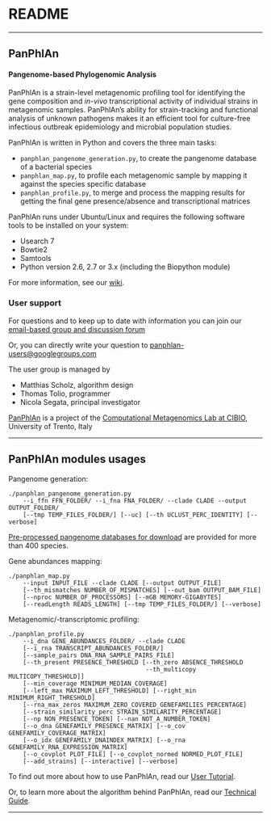 # README #

----

## PanPhlAn

#### Pangenome-based Phylogenomic Analysis 

PanPhlAn is a strain-level metagenomic profiling tool
for identifying the gene composition and *in-vivo* transcriptional activity of individual strains
in metagenomic samples. PanPhlAn’s ability for strain-tracking and functional analysis of unknown
pathogens makes it an efficient tool for culture-free infectious outbreak epidemiology and
microbial population studies.

PanPhlAn is written in Python and covers the three main tasks:

* `panphlan_pangenome_generation.py`, to create the pangenome database of a bacterial species
* `panphlan_map.py`, to profile each metagenomic sample by mapping it against the species specific database
* `panphlan_profile.py`, to merge and process the mapping results for getting the final gene presence/absence and transcriptional matrices

PanPhlAn runs under Ubuntu/Linux and requires the following software tools to be installed on your system:

* Usearch 7
* Bowtie2 
* Samtools
* Python version 2.6, 2.7 or 3.x (including the Biopython module) 

For more information, see our [wiki](https://bitbucket.org/CibioCM/panphlan/wiki).

### User support ###

For questions and to keep up to date with information you can join our [email-based group and discussion forum](https://groups.google.com/forum/#!forum/panphlan-users) 

Or, you can directly write your question to [panphlan-users@googlegroups.com](mailto:panphlan-users@googlegroups.com)

The user group is managed by

* Matthias Scholz, algorithm design
* Thomas Tolio, programmer
* Nicola Segata, principal investigator

[PanPhlAn](http://cibiocm.bitbucket.org/tools/panphlan.html) is a project of the [Computational Metagenomics Lab at CIBIO](http://cibiocm.bitbucket.org/), University of Trento, Italy

----

## PanPhlAn modules usages

Pangenome generation:

```
./panphlan_pangenome_generation.py
    --i_ffn FFN_FOLDER/ --i_fna FNA_FOLDER/ --clade CLADE --output OUTPUT_FOLDER/
    [--tmp TEMP_FILES_FOLDER/] [--uc] [--th UCLUST_PERC_IDENTITY] [--verbose]
```
[Pre-processed pangenome databases for download](https://bitbucket.org/CibioCM/panphlan/wiki/Pangenome%20databases) are provided for more than 400 species.


Gene abundances mapping:

```
./panphlan_map.py
    --input INPUT_FILE --clade CLADE [--output OUTPUT_FILE]
    [--th_mismatches NUMBER_OF_MISMATCHES] [--out_bam OUTPUT_BAM_FILE]
    [--nproc NUMBER_OF_PROCESSORS] [--mGB MEMORY-GIGABYTES]
    [--readLength READS_LENGTH] [--tmp TEMP_FILES_FOLDER/] [--verbose]
```

Metagenomic/-transcriptomic profiling:

```
./panphlan_profile.py
    --i_dna GENE_ABUNDANCES_FOLDER/ --clade CLADE
    [--i_rna TRANSCRIPT_ABUNDANCES_FOLDER/]
    [--sample_pairs DNA_RNA_SAMPLE_PAIRS_FILE]
    [--th_present PRESENCE_THRESHOLD [--th_zero ABSENCE_THRESHOLD
                                      --th_multicopy MULTICOPY_THRESHOLD]]
    [--min_coverage MINIMUM_MEDIAN_COVERAGE]
    [--left_max MAXIMUM_LEFT_THRESHOLD] [--right_min MINIMUM_RIGHT_THRESHOLD]
    [--rna_max_zeros MAXIMUM_ZERO_COVERED_GENEFAMILIES_PERCENTAGE]
    [--strain_similarity_perc STRAIN_SIMILARITY_PERCENTAGE]
    [--np NON_PRESENCE_TOKEN] [--nan NOT_A_NUMBER_TOKEN]
    [--o_dna GENEFAMILY_PRESENCE_MATRIX] [--o_cov GENEFAMILY_COVERAGE_MATRIX]
    [--o_idx GENEFAMILY_DNAINDEX_MATRIX] [--o_rna GENEFAMILY_RNA_EXPRESSION_MATRIX]
    [--o_covplot PLOT_FILE] [--o_covplot_normed NORMED_PLOT_FILE]
    [--add_strains] [--interactive] [--verbose]
```


To find out more about how to use PanPhlAn, read our [User Tutorial](https://bitbucket.org/CibioCM/panphlan/wiki/Tutorial).

Or, to learn more about the algorithm behind PanPhlAn, read our [Technical Guide](https://bitbucket.org/CibioCM/panphlan/wiki/Home).

----